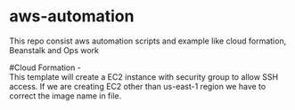 # aws-automation
This repo consist  aws automation scripts and example like  cloud formation, Beanstalk and Ops work

#Cloud Formation -  
This template will create a EC2 instance with security group to allow SSH access.
If we are creating EC2 other than us-east-1 region we have to correct the image name in file.

